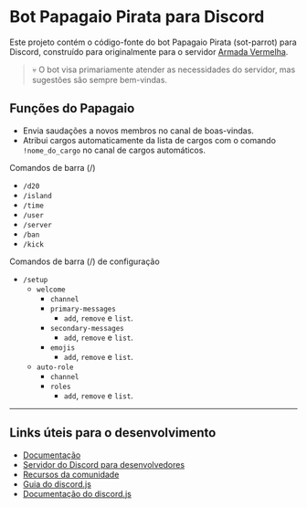 # Bot Papagaio Pirata para Discord

Este projeto contém o código-fonte do bot Papagaio Pirata (sot-parrot) para Discord, construído para originalmente para o servidor [Armada Vermelha](https://discord.gg/tjzP6C5JP5).
> 💀 O bot visa primariamente atender as necessidades do servidor, mas sugestões são sempre bem-vindas.

## Funções do Papagaio

- Envia saudações a novos membros no canal de boas-vindas.
- Atribui cargos automaticamente da lista de cargos com o comando `!nome_do_cargo` no canal de cargos automáticos.

Comandos de barra (/)

- `/d20`
- `/island`
- `/time`
- `/user`
- `/server`
- `/ban`
- `/kick`

Comandos de barra (/) de configuração

- `/setup`
  - `welcome`
    - `channel`
    - `primary-messages`
      - `add`, `remove` e `list`.
    - `secondary-messages`
      - `add`, `remove` e `list`.
    - `emojis`
      - `add`, `remove` e `list`.
  - `auto-role`
    - `channel`
    - `roles`
      - `add`, `remove` e `list`.

---

## Links úteis para o desenvolvimento

- [Documentação](https://discord.com/developers/docs/intro)
- [Servidor do Discord para desenvolvedores](https://discord.gg/discord-developers)
- [Recursos da comunidade](https://discord.com/developers/docs/topics/community-resources#community-resources)
- [Guia do discord.js](https://discordjs.guide)
- [Documentação do discord.js](https://old.discordjs.dev/#/docs/discord.js/main/general/welcome)
